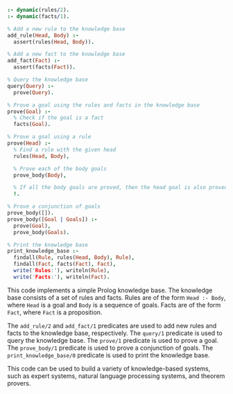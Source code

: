 ```prolog
:- dynamic(rules/2).
:- dynamic(facts/1).

% Add a new rule to the knowledge base
add_rule(Head, Body) :-
  assert(rules(Head, Body)).

% Add a new fact to the knowledge base
add_fact(Fact) :-
  assert(facts(Fact)).

% Query the knowledge base
query(Query) :-
  prove(Query).

% Prove a goal using the rules and facts in the knowledge base
prove(Goal) :-
  % Check if the goal is a fact
  facts(Goal).

% Prove a goal using a rule
prove(Head) :-
  % Find a rule with the given head
  rules(Head, Body),

  % Prove each of the body goals
  prove_body(Body),

  % If all the body goals are proved, then the head goal is also proved
  !.

% Prove a conjunction of goals
prove_body([]).
prove_body([Goal | Goals]) :-
  prove(Goal),
  prove_body(Goals).

% Print the knowledge base
print_knowledge_base :-
  findall(Rule, rules(Head, Body), Rule),
  findall(Fact, facts(Fact), Fact),
  write('Rules:'), writeln(Rule),
  write('Facts:'), writeln(Fact).
```

This code implements a simple Prolog knowledge base. The knowledge base consists of a set of rules and facts. Rules are of the form `Head :- Body`, where `Head` is a goal and `Body` is a sequence of goals. Facts are of the form `Fact`, where `Fact` is a proposition.

The `add_rule/2` and `add_fact/1` predicates are used to add new rules and facts to the knowledge base, respectively. The `query/1` predicate is used to query the knowledge base. The `prove/1` predicate is used to prove a goal. The `prove_body/1` predicate is used to prove a conjunction of goals. The `print_knowledge_base/0` predicate is used to print the knowledge base.

This code can be used to build a variety of knowledge-based systems, such as expert systems, natural language processing systems, and theorem provers.